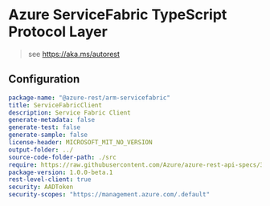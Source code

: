 # Azure ServiceFabric TypeScript Protocol Layer

> see https://aka.ms/autorest
## Configuration

```yaml
package-name: "@azure-rest/arm-servicefabric"
title: ServiceFabricClient
description: Service Fabric Client
generate-metadata: false
generate-test: false
generate-sample: false
license-header: MICROSOFT_MIT_NO_VERSION
output-folder: ../
source-code-folder-path: ./src
require: https://raw.githubusercontent.com/Azure/azure-rest-api-specs/37cd8dfac3c570a24bb645b31c012d12efb760df/specification/servicefabric/resource-manager/readme.md
package-version: 1.0.0-beta.1
rest-level-client: true
security: AADToken
security-scopes: "https://management.azure.com/.default"
```
